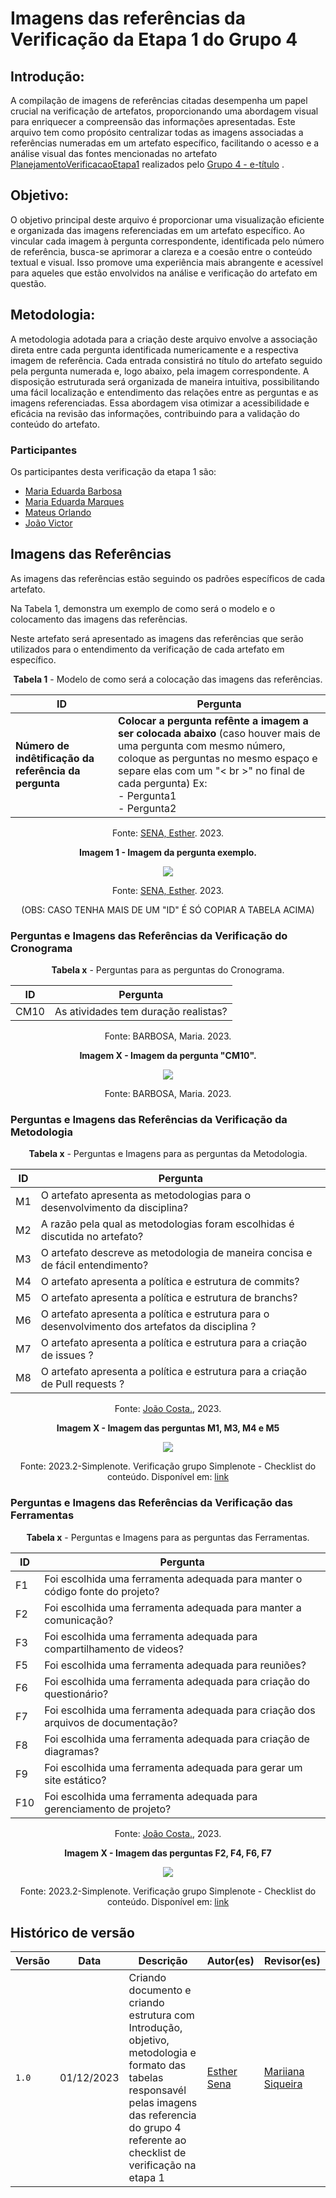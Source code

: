 # Imagens das referências da Verificação da Etapa 1 do Grupo 4

## Introdução:

A compilação de imagens de referências citadas desempenha um papel crucial na verificação de artefatos, proporcionando uma abordagem visual para enriquecer a compreensão das informações apresentadas. Este arquivo tem como propósito centralizar todas as imagens associadas a referências numeradas em um artefato específico, facilitando o acesso e a análise visual das fontes mencionadas no artefato [PlanejamentoVerificacaoEtapa1](https://github.com/Requisitos-de-Software/2023.2-e-Titulo/blob/main/docs/verificacao/verificacaoGrupo4/etapa1/PlanejamentoVerificacaoEtapa1.md) realizados pelo [Grupo 4 - e-título](https://github.com/Requisitos-de-Software/2023.2-e-Titulo) .

## Objetivo:

O objetivo principal deste arquivo é proporcionar uma visualização eficiente e organizada das imagens referenciadas em um artefato específico. Ao vincular cada imagem à pergunta correspondente, identificada pelo número de referência, busca-se aprimorar a clareza e a coesão entre o conteúdo textual e visual. Isso promove uma experiência mais abrangente e acessível para aqueles que estão envolvidos na análise e verificação do artefato em questão.

## Metodologia:

A metodologia adotada para a criação deste arquivo envolve a associação direta entre cada pergunta identificada numericamente e a respectiva imagem de referência. Cada entrada consistirá no título do artefato seguido pela pergunta numerada e, logo abaixo, pela imagem correspondente. A disposição estruturada será organizada de maneira intuitiva, possibilitando uma fácil localização e entendimento das relações entre as perguntas e as imagens referenciadas. Essa abordagem visa otimizar a acessibilidade e eficácia na revisão das informações, contribuindo para a validação do conteúdo do artefato.

### Participantes

Os participantes desta verificação da etapa 1 são:

- [Maria Eduarda Barbosa](https://github.com/Madu01)
- [Maria Eduarda Marques](https://github.com/EduardaSMarques) 
- [Mateus Orlando](https://github.com/MateusPy)
- [João Victor](https://github.com/jvcostta)



## Imagens das Referências

As imagens das referências estão seguindo os padrões específicos de cada artefato.

Na Tabela 1, demonstra um exemplo de como será o modelo e o colocamento das imagens das referências.

Neste artefato será apresentado as imagens das referências que serão utilizados para o entendimento da verificação de cada artefato em específico.

<center>

**Tabela 1** - Modelo de como será a colocação  das imagens das referências.

| ID | Pergunta | 
| ---| -------- |
| **Número de indêtificação da referência da pergunta**  | **Colocar a pergunta refênte a imagem a ser colocada abaixo** (caso houver mais de uma pergunta com mesmo número, coloque as perguntas no mesmo espaço e separe elas com um "< br >" no final de cada pergunta) Ex: <br> - Pergunta1 <br> - Pergunta2 <br> |

Fonte: [SENA, Esther](https://github.com/esmsena). 2023.

**Imagem 1 - Imagem da pergunta exemplo.**

<td><img src=../imgs/referencias.avif></td> 

Fonte: [SENA, Esther](https://github.com/esmsena). 2023.

(OBS: CASO TENHA MAIS DE UM "ID" É SÓ COPIAR A TABELA ACIMA)


</center>

<!-- 
### Perguntas e Imagens das Referências da Verificação da Apresentação

<center>

**Tabela 2** - Perguntas e Imagens para os Itens da Apresentação.

| ID | Pergunta | 
| ---| -------- |
| [X]  | (PERGUNTA(S) |

Fonte: SOBRENOME, nome. 2023.

**Imagem 2 - Imagem da pergunta "ID".**

<td><img src=./imgs/---f></td> 

Fonte: SOBRENOME, nome. 2023.

(OBS: CASO TENHA MAIS DE UM "ID" É SÓ COPIAR A TABELA ACIMA)

</center>

### Perguntas e Imagens das Referências da Verificação da Escolha do Aplicativo

<center>

**Tabela x** - Perguntas e Imagens para as perguntas da Escolha do Aplicativo.

| ID | Pergunta | 
| ---| -------- |
| [X]  | (PERGUNTA(S) |

Fonte: SOBRENOME, nome. 2023.

**Imagem X - Imagem da pergunta "ID".**

<td><img src=./imgs/-></td> 

Fonte: SOBRENOME, nome. 2023.

(OBS: CASO TENHA MAIS DE UM "ID" É SÓ COPIAR A TABELA ACIMA)

</center>

--> 

### Perguntas e Imagens das Referências da Verificação do Cronograma

<center>
  
**Tabela x** - Perguntas para as perguntas do Cronograma.

| ID | Pergunta | 
| ---| -------- |
| CM10 | As atividades tem duração realistas? |
 
Fonte: BARBOSA, Maria. 2023.

**Imagem X - Imagem da pergunta "CM10".** 

<td><img src=../imgs/cronogramRef1.png></td> 

Fonte: BARBOSA, Maria. 2023.

</center>

### Perguntas e Imagens das Referências da Verificação da Metodologia

<center>

**Tabela x** - Perguntas e Imagens para as perguntas da Metodologia.

| ID | Pergunta | 
| ---| -------- |
| M1 | O artefato apresenta as metodologias para o desenvolvimento da disciplina? |
| M2 | A razão pela qual as metodologias foram escolhidas é discutida no artefato? | 
| M3 | O artefato descreve as metodologia de maneira concisa e de fácil entendimento?| 
| M4 | O artefato apresenta a política e estrutura de commits? | 
| M5 | O artefato apresenta a política e estrutura de branchs? | 
| M6 | O artefato apresenta a política e estrutura para o desenvolvimento dos artefatos da disciplina ? | 
| M7 | O artefato apresenta a política e estrutura para a criação de issues ? |
| M8 | O artefato apresenta a política e estrutura para a criação de Pull requests ? |

Fonte: [João Costa.](https://github.com/jvcostta), 2023.

**Imagem X - Imagem das perguntas M1, M3, M4 e M5**

<td><img src=../imgs/a3.jpeg></td> 

Fonte: 2023.2-Simplenote. Verificação grupo Simplenote - Checklist do conteúdo. Disponível em: [link](https://requisitos-de-software.github.io/2023.1-Simplenote/analise/verificacao/verificacao-Grupo5/planejamento/metodologias/)
</center>

</center>

### Perguntas e Imagens das Referências da Verificação das Ferramentas

<center>

**Tabela x** - Perguntas e Imagens para as perguntas das Ferramentas.

| ID | Pergunta | 
| ---| -------- |
| F1 | Foi escolhida uma ferramenta adequada para manter o código fonte do projeto? |
| F2 | Foi escolhida uma ferramenta adequada para manter a comunicação? | 
| F3 | Foi escolhida uma ferramenta adequada para compartilhamento de videos? | 
| F5 | Foi escolhida uma ferramenta adequada para reuniões? |
| F6 | Foi escolhida uma ferramenta adequada para criação do questionário? |
| F7 | Foi escolhida uma ferramenta adequada para criação dos arquivos de documentação? |
| F8 | Foi escolhida uma ferramenta adequada para criação de diagramas? |
| F9 | Foi escolhida uma ferramenta adequada para gerar um site estático? |
| F10 | Foi escolhida uma ferramenta adequada para gerenciamento de projeto? |

Fonte: [João Costa.](https://github.com/jvcostta), 2023.

**Imagem X - Imagem das perguntas F2, F4, F6, F7**

<td><img src=../imgs/a2.jpeg></td> 

Fonte: 2023.2-Simplenote. Verificação grupo Simplenote - Checklist do conteúdo. Disponível em: [link](https://requisitos-de-software.github.io/2023.1-Simplenote/analise/verificacao/verificacao-Grupo5/planejamento/ferramentas/)
</center>

<!-- 
### Perguntas e Imagens das Referências da Verificação do Rich Picture

<center>
  
**Tabela x** - Perguntas e Imagens para as perguntas do Rich Picture.

| ID | Pergunta | 
| ---| -------- |
| [X]  | (PERGUNTA(S) |

Fonte: SOBRENOME, nome. 2023.

**Imagem X - Imagem da pergunta "ID".**

<td><img src=./imgs/></td> 

Fonte: SOBRENOME, nome. 2023.


(OBS: CASO TENHA MAIS DE UM "ID" É SÓ COPIAR A TABELA ACIMA)
-->

</center>

## Histórico de versão 

| Versão | Data       | Descrição   | Autor(es)   | Revisor(es) |
| ------ | ---------- | ----------- | ------------ | ---------- |
| `1.0`  | 01/12/2023 | Criando documento e criando estrutura com Introdução, objetivo, metodologia e formato das tabelas responsavél pelas imagens das referencia do grupo 4 referente ao checklist de verificação na etapa 1| [Esther Sena](https://github.com/esmsena)  |  [Mariiana Siqueira](https://github.com/Maryyscreuza)  |
